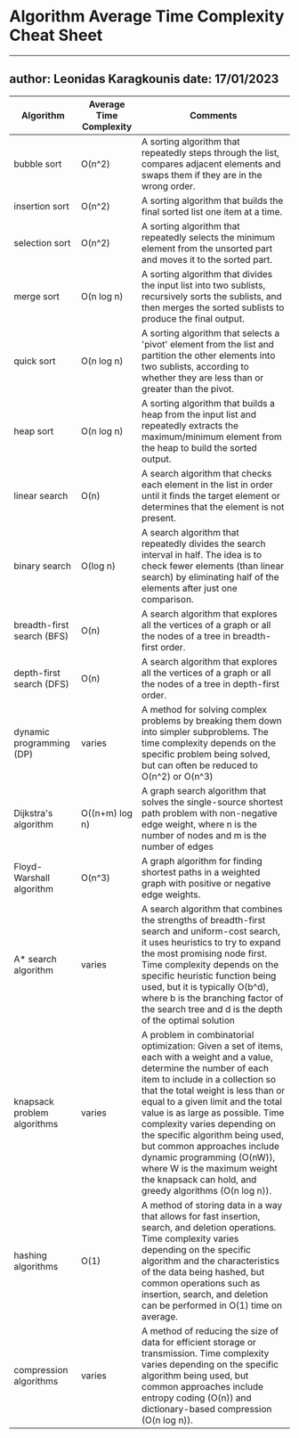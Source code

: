 # Algorithm Average Time Complexity Cheat Sheet
---
author: Leonidas Karagkounis
date: 17/01/2023
---

| Algorithm                   | Average Time Complexity | Comments                                                                                                                                                                                                                                                                                                                                                                                                                                                                                            |
| --------------------------- | ----------------------- | --------------------------------------------------------------------------------------------------------------------------------------------------------------------------------------------------------------------------------------------------------------------------------------------------------------------------------------------------------------------------------------------------------------------------------------------------------------------------------------------------- |
| bubble sort                 | O(n^2)                  | A sorting algorithm that repeatedly steps through the list, compares adjacent elements and swaps them if they are in the wrong order.                                                                                                                                                                                                                                                                                                                                                               |
| insertion sort              | O(n^2)                  | A sorting algorithm that builds the final sorted list one item at a time.                                                                                                                                                                                                                                                                                                                                                                                                                           |
| selection sort              | O(n^2)                  | A sorting algorithm that repeatedly selects the minimum element from the unsorted part and moves it to the sorted part.                                                                                                                                                                                                                                                                                                                                                                             |
| merge sort                  | O(n log n)              | A sorting algorithm that divides the input list into two sublists, recursively sorts the sublists, and then merges the sorted sublists to produce the final output.                                                                                                                                                                                                                                                                                                                                 |
| quick sort                  | O(n log n)              | A sorting algorithm that selects a 'pivot' element from the list and partition the other elements into two sublists, according to whether they are less than or greater than the pivot.                                                                                                                                                                                                                                                                                                             |
| heap sort                   | O(n log n)              | A sorting algorithm that builds a heap from the input list and repeatedly extracts the maximum/minimum element from the heap to build the sorted output.                                                                                                                                                                                                                                                                                                                                            |
| linear search               | O(n)                    | A search algorithm that checks each element in the list in order until it finds the target element or determines that the element is not present.                                                                                                                                                                                                                                                                                                                                                   |
| binary search               | O(log n)                | A search algorithm that repeatedly divides the search interval in half. The idea is to check fewer elements (than linear search) by eliminating half of the elements after just one comparison.                                                                                                                                                                                                                                                                                                     |
| breadth-first search (BFS)  | O(n)                    | A search algorithm that explores all the vertices of a graph or all the nodes of a tree in breadth-first order.                                                                                                                                                                                                                                                                                                                                                                                     |
| depth-first search (DFS)    | O(n)                    | A search algorithm that explores all the vertices of a graph or all the nodes of a tree in depth-first order.                                                                                                                                                                                                                                                                                                                                                                                       |
| dynamic programming (DP)    | varies                  | A method for solving complex problems by breaking them down into simpler subproblems. The time complexity depends on the specific problem being solved, but can often be reduced to O(n^2) or O(n^3)                                                                                                                                                                                                                                                                                                |
| Dijkstra's algorithm        | O((n+m) log n)          | A graph search algorithm that solves the single-source shortest path problem with non-negative edge weight, where n is the number of nodes and m is the number of edges                                                                                                                                                                                                                                                                                                                             |
| Floyd-Warshall algorithm    | O(n^3)                  | A graph algorithm for finding shortest paths in a weighted graph with positive or negative edge weights.                                                                                                                                                                                                                                                                                                                                                                                            |
| A* search algorithm         | varies                  | A search algorithm that combines the strengths of breadth-first search and uniform-cost search, it uses heuristics to try to expand the most promising node first. Time complexity depends on the specific heuristic function being used, but it is typically O(b^d), where b is the branching factor of the search tree and d is the depth of the optimal solution                                                                                                                                 |
| knapsack problem algorithms | varies                  | A problem in combinatorial optimization: Given a set of items, each with a weight and a value, determine the number of each item to include in a collection so that the total weight is less than or equal to a given limit and the total value is as large as possible. Time complexity varies depending on the specific algorithm being used, but common approaches include dynamic programming (O(nW)), where W is the maximum weight the knapsack can hold, and greedy algorithms (O(n log n)). |
| hashing algorithms          | O(1)                    | A method of storing data in a way that allows for fast insertion, search, and deletion operations. Time complexity varies depending on the specific algorithm and the characteristics of the data being hashed, but common operations such as insertion, search, and deletion can be performed in O(1) time on average.                                                                                                                                                                             |
| compression algorithms      | varies                  | A method of reducing the size of data for efficient storage or transmission. Time complexity varies depending on the specific algorithm being used, but common approaches include entropy coding (O(n)) and dictionary-based compression (O(n log n)).                                                                                                                                                                                                                                              |

